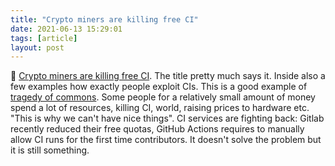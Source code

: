 ```yaml
---
title: "Crypto miners are killing free CI"
date: 2021-06-13 15:29:01
tags: [article]
layout: post
---
```


📄 [Crypto miners are killing free CI](https://layerci.com/blog/crypto-miners-are-killing-free-ci/). The title pretty much says it. Inside also a few examples how exactly people exploit CIs. This is a good example of [tragedy of commons](https://en.m.wikipedia.org/wiki/Tragedy_of_the_commons). Some people for a relatively small amount of money spend a lot of resources, killing CI, world, raising prices to hardware etc. "This is why we can't have nice things". CI services are fighting back: Gitlab recently reduced their free quotas, GitHub Actions requires to manually allow CI runs for the first time contributors. It doesn't solve the problem but it is still something.
